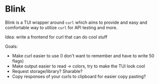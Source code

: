 # Blink

Blink is a TUI wrapper around `curl` which aims to provide
and easy and comfortable way to utilize `curl` for API testing and more.

Idea: write a frontend for curl that can do cool stuff

Goals:
- Make curl easier to use (I don't want to remember and have to write 50 flags)
- Make output easier to read -> colors, try to make the TUI look cool
- Request storage/library? Sharable?
- Copy responses of your curls to clipboard for easier copy pasting?
